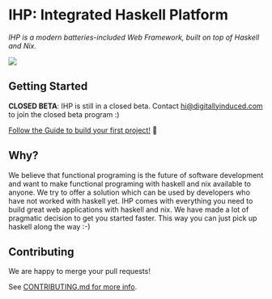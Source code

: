 # IHP: Integrated Haskell Platform

*IHP is a modern batteries-included Web Framework, built on top of Haskell and Nix.*

![](https://github.com/digitallyinduced/haskellframework/blob/master/Guide/images/ihp-logo.png?raw=true)

## Getting Started

**CLOSED BETA**: IHP is still in a closed beta. Contact hi@digitallyinduced.com to join the closed beta program :)

[Follow the Guide to build your first project!](https://ihp.digitallyinduced.com/Guide/) 🚀

## Why?

We believe that functional programing is the future of software development and want to make functional programing with haskell and nix available to anyone. We try to offer a solution which can be used by developers who have not worked with haskell yet. IHP comes with everything you need to build great web applications with haskell and nix. We have made a lot of pragmatic decision to get you started faster. This way you can just pick up haskell along the way :-)

## Contributing

We are happy to merge your pull requests!

See [CONTRIBUTING.md for more info](CONTRIBUTING.md).